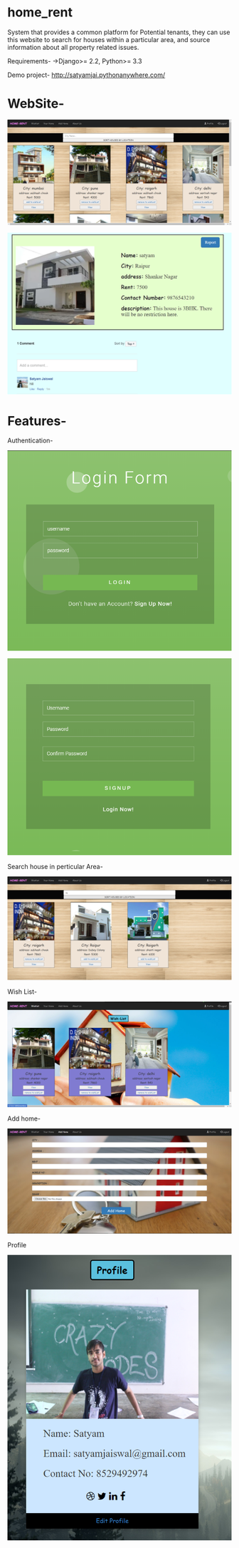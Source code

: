# home_rent
System that provides a common platform for Potential tenants, they can use this website
to search for houses within a particular area, and source information about all property related issues.   

Requirements-
->Django>= 2.2, Python>= 3.3

Demo project- http://satyamjai.pythonanywhere.com/

# WebSite-
![](screenshots/1.png)

![](screenshots/5.png)


# Features-

Authentication-

![](screenshots/7.png)

![](screenshots/8.png)

Search house in perticular Area-

![](screenshots/2.png)


Wish List-

![](screenshots/3.png)


Add home-

![](screenshots/4.png)


Profile

![](screenshots/6.png)

